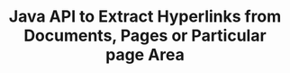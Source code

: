 ---
############################# Static ############################
layout: "auto-gen-gist"
draft: false
path: "parser/java/extract/rtf"
otherformats: DOC DOT DOCX DOCM DOTX DOTM TXT ODT OTT RTF XHTML MHTML MD XML EPUB FB2 CHM XLS XLT XLSX XLSM XLSB XLTX XLTM ODS CSV OTS XLA XLAM PPT PPTX  PPS POT PPSX PPTM POTX PPSM ODP OTP PST OST EML EMLX MSG ONE 

############################# Head ############################
head_title: "Hyperlinks Extraction from Documents, Pages or Page Area via Java API"
head_description: "GroupDocs.Parser Java API allows developers to extract hyperlinks from documents, doc’s page or specific page area of Excel, PowerPoint, PDF, Outlook & more."

############################# Header ############################
title: "Java API to Extract Hyperlinks from Documents, Pages or Particular page Area "
description: "GroupDocs.Parser Java API makes developers job easy by allowing them to extract hyperlinks from documents, document’s page or specific page Area of  PDF, DOCX, PPTX, EML, MSG, XLS, XLSX, CSV, RTF, EPUB and many more."

######################### Download Button #######################
button:
    enable: true

############################# About ############################
about:
    enable: true
    title: "How to Perform Hyperlinks Extraction from Various Documents via Java?"
    content: |
       This web page explains how to parse and extract hyperlinks from different types of document, document’s page or a particular area of a page using just a couple of lines of Java code.  Hyperlink can be very useful to navigate between pages or Web sites and can points to an entire document or to a particular part within a document, graphics, sounds, e-mail addresses and more.   GroupDocs.Parser for Java is a very powerful API that allows software developers to parse documents and extract text as well as metadata from various popular documents inside their own Java applications. It has included several advanced features for extracting text & hyperlinks from  various documents types such as PDF, Emails, Ebooks, Microsoft Office formats: Word (DOC, DOCX), PowerPoint (PPT, PPTX), Excel (XLS, XLSX), LibreOffice formats and many more.

############################# content ############################
steps:
    enable: true
    block:
    - title_left: "How to Extract Hyperlinks from RTF Documents"
      content_left: |
       GroupDocs.Parser Java has included functionality for extracting Hyperlinks from RTF documents. The following Java code example shows how hyperlinks can be extracted from RTF document. 

      title_right: "Extract Hyperlinks via Java"
      content_right: |
        * Create an instance of [Parser](https://apireference.groupdocs.com/parser/java/com.groupdocs.parser/Parser) 
        * Check if the document supports hyperlink extraction
        * Extract hyperlinks from the document
        * Call [GetHyperlinks](https://apireference.groupdocs.com/parser/java/com.groupdocs.parser/Parser#getHyperlinks()) method extract all hyperlinks from the whole document.
        * Iterate over hyperlinks and Print the hyperlink URL

      gisthash: "036de701f5f17a02dd2353ee547afd5b"
      gistfile: "extract_hyperlinks_form_documents.java"

    - title_left: "How to Extract Hyperlinks from RTF Documents Page"
      content_left: |
       GroupDocs.Parser .NET allows software developers to extract hyperlinks from RTF documents with a couple of lines of code. The below C# .NET code shows hyperlinks extraction inside a RTF document. 

      title_right: "Extract Hyperlinks via Java"
      content_right: |
        * Create an instance of [Parser](https://apireference.groupdocs.com/parser/java/com.groupdocs.parser/Parser) 
        * Check if the document supports hyperlink extraction
        * Get document info by calling [getDocumentInfo](https://apireference.groupdocs.com/parser/java/com.groupdocs.parser/Parser#getDocumentInfo()) method.
        * Iterate over pages and Print a page number
        * Extract hyperlinks from the document
        * Call [GetHyperlinks](https://apireference.groupdocs.com/parser/java/com.groupdocs.parser/Parser#getHyperlinks()) method extract all hyperlinks from the whole document.
        * Iterate over hyperlinks and Print the hyperlink URL
     
      gisthash: "bcca6319f2287edb7295443c1def46ee"
      gistfile: "extract_hyperlinks_form_documents_page.java"
      
    - title_left: "Extract Hyperlinks from RTF Documents Page Area"
      content_left: |
       GroupDocs.Parser Java API has provided complete support to extract hyperlinks from RTF document's page ease. The following Java code shows how programmers can extract hyperlinks from a RTF document page area inside their own Java applications.

      title_right: "How to Extract Hyperlinks using Java?"
      content_right: |
        * Create an instance of [Parser](https://apireference.groupdocs.com/parser/java/com.groupdocs.parser/Parser) 
        * Check document for hyperlink extraction support
        * Create the options which are used for hyperlink extraction
        * Call [GetHyperlinks](https://apireference.groupdocs.com/parser/java/com.groupdocs.parser/Parser#getHyperlinks()) method extract all hyperlinks from the whole document.
        * Iterate over hyperlinks and Print the hyperlink URL
     
      gisthash: "4aefff1fcc6733c0fc12b736d7e36711"
      gistfile: "hyperlinks_extraction_from_document_page_area.java"

    - title_left: "System Requirements"
      content_left: |
        GroupDocs.Parser for Java is supported on all major platforms and operating systems. It can generate documents in Microsoft Word, Excel, PowerPoint, Outlook, OpenOffice & 50+ other formats. For complete system requirements guide, please visit system requirements before executing the code below, please make sure that you have the following prerequisites installed on your system:
        * Operating Systems: Microsoft Windows, Linux, MacOS
        * Java Versions Support: J2SE 7.0 (1.7), J2SE 8.0 (1.8) or above
        * Get the latest version of GroupDocs.Assembly Java APIs from GroupDocs [Repository](https://repository.groupdocs.com/webapp/#/artifacts/browse/tree/General/repo/com/groupdocs/groupdocs-parser)
        
      title_right: "Why Use GroupDocs.Assembly"
      content_right: |
        * Extract a plain text from any of the supported documents.
        * Table of contents extraction support
        * Extract formatted text, metadata, images, containers, and attachments.
        * Documents parsing via user-defined templates.
        * Search Text using keyword or regular expression. 
        * Structured text extraction support
        * Extract table of contents for some supported document formats.
        * Parse form data from PDF documents.

demos:
    enable: true
        

about_formats:
    enable: true


more_formats:
    enable: true


back_to_top:
    enable: true
---